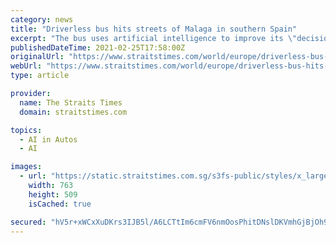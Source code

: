```yaml
---
category: news
title: "Driverless bus hits streets of Malaga in southern Spain"
excerpt: "The bus uses artificial intelligence to improve its \"decisions ... 60 passengers and was developed by Spanish firm Irizar. Other driverless pilot projects already exist in Europe, but none ..."
publishedDateTime: 2021-02-25T17:58:00Z
originalUrl: "https://www.straitstimes.com/world/europe/driverless-bus-hits-streets-of-malaga-in-southern-spain"
webUrl: "https://www.straitstimes.com/world/europe/driverless-bus-hits-streets-of-malaga-in-southern-spain"
type: article

provider:
  name: The Straits Times
  domain: straitstimes.com

topics:
  - AI in Autos
  - AI

images:
  - url: "https://static.straitstimes.com.sg/s3fs-public/styles/x_large/public/articles/2021/02/26/2021-02-24t162613z_1541090307_rc24zl9hcwl2_rtrmadp_3_spain-bus.jpg?itok=8rQNXPH0"
    width: 763
    height: 509
    isCached: true

secured: "hV5r+xWCxXuDKrs3IJB5l/A6LCTtIm6cmFV6nmOosPhitDNslDKVmhGjBjOh98WHdUY0b6leL2hPAXRLANBwvFUZqDhuHnLquEg3VGPz684dVdOU0/9HdU/AcQ8QOhAy2CVgnIQK/2Ej1i4drDgHOiX5y+YET5vqtEXXoWts+qgjgWsQ8Vl2yllSZrxhQLdItpLCt347sc26hCUBSylC/yGlyI6WuS7TVan24XUPPNVK98oN7Cu3dXiJZch1hKtw3HOxvXB6JHzgGBKlhmWOIBH0JDwNatbK2IahM6viZEifF1oxo8w82oZWU+fdF5ZTEa7pbejoKRXZsxtyywzE0e6BroCv9T2FYOtrvQmD5/I=;tqgPelJQCpB7tzGZdbosdA=="
---
```


